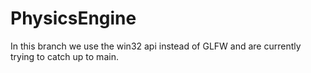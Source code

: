 # PhysicsEngine

In this branch we use the win32 api instead of GLFW and are currently trying to catch up to main.
